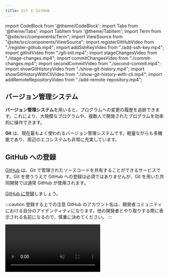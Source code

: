 ```yaml
---
title: Git と GitHub
---
```

import CodeBlock from '@theme/CodeBlock';
import Tabs from '@theme/Tabs';
import TabItem from '@theme/TabItem';
import Term from "@site/src/components/Term";
import ViewSource from "@site/src/components/ViewSource";
import registerGitHubVideo from "./register-github.mp4";
import addSshKeyVideo from "./add-ssh-key.mp4";
import gitInitVideo from "./git-init.mp4";
import stageChangesVideo from "./stage-changes.mp4";
import commitChangesVideo from "./commit-changes.mp4";
import secondCommitVideo from "./second-commit.mp4";
import showGitHistoryVideo from "./show-git-history.mp4";
import showGitHistoryWithCliVideo from "./show-git-history-with-cli.mp4";
import addRemoteRepositoryVideo from "./add-remote-repository.mp4";

## バージョン管理システム

**バージョン管理システム**を用いると、プログラムへの変更の履歴を追跡できます。これにより、大規模なプログラムや、複数人で開発されたプログラムを効率的に操作できます。

**Git** は、現在最もよく使われるバージョン管理システムです。軽量ながらも多機能であり、周辺のエコシステムも非常に充実しています。

## GitHub への登録

[GitHub](https://github.com/) は、Git で管理されたソースコードを共有することができるサービスです。Git を使ううえで GitHub への登録は必須ではありませんが、Git を用いた共同開発では通常 GitHub が使用されます。

[GitHub に登録](https://github.com/signup)しましょう。

:::caution 登録する上での注意
GitHub のアカウント名は、開発者コミュニティにおける自分のアイデンティティになります。他の開発者とやり取りする際に表示される名前になるので、慎重に決めてください。
:::

<video src={registerGitHubVideo} controls muted />

## Git の初期設定

Git では、ファイルの変更だけでなく、その変更を行ったのが誰なのかも記録します。Git に対して自分の情報を登録しておましょう。必要な情報は名前とメールアドレスです。

:::warning プライバシーの注意
自分が書いたプログラムを Git を用いて公開する場合、ここで設定した名前とメールアドレスが公開されます。
:::

名前は必ず GitHub のアカウント名と一致させるようにしてください。メールアドレスは GitHub の登録の際に設定したメールアドレスが推奨されますが、メールアドレスを公開したくない場合は、[GitHub のメール設定](https://github.com/settings/emails)から

* Keep my email address private
* Block command line pushes that expose my email

を必要に応じて有効化し、表示されているダミーのメールアドレス (スクリーンショットの例では `112743782+sample-ma9qke@users.noreply.github.com`) を Git に指定してください。

![メールアドレスを隠す](./hide-email-address.png)

次の 2 つのコマンドを実行しましょう。

```shell
$ git config --global user.name 名前
$ git config --global user.email メールアドレス
```

## 公開鍵・秘密鍵ペアの作成と GitHub への登録

GitHub にブラウザからログインする際にはメールアドレスとパスワードを用いますが、Git のコマンドを用いて GitHub を使用する場合には、公開鍵・秘密鍵のペアを使用します。

:::tip 公開鍵暗号と GitHub
公開鍵暗号では、「公開鍵」「秘密鍵」の 2 つの鍵が登場します。この 2 つの鍵は、「公開鍵で暗号化されたデータは秘密鍵を持っていないと復号できない」という特徴を持っています。

自分の PC で生成した公開鍵と秘密鍵のペアのうち、公開鍵のみをブラウザから事前に GitHub に登録しておくことで、自分の PC に保存されている秘密鍵を用いて認証できるようになります。
:::

公開鍵と秘密鍵のペアを生成するには、`ssh-keygen` コマンドを使用します。次のコマンドを実行することで、`Ed25519` というアルゴリズムの実装を用いて鍵を生成できます。

```shell
ssh-keygen -t ed25519
```

デフォルトでは公開鍵が `~/.ssh/id_ed25519.pub`、秘密鍵が `~/.ssh/id_ed25519` に格納されます。公開鍵のファイルを `cat` コマンドを用いて出力し、GitHub の [SSH 鍵の設定](https://github.com/settings/keys)から登録しましょう。

:::tip ホームディレクトリのパスを表す記号
パスの中に現れる `~` は、**ホームディレクトリ**を表します。ホームディレクトリとは、ユーザー毎に割り当てられたディレクトリで、macOS では `/Users/ユーザー名`、Ubuntu では `/home/ユーザー名` になります。デスクトップやドキュメントディレクトリも通常ユーザーディレクトリの下に配置されています。
:::

<video src={addSshKeyVideo} controls muted />

:::tip 公開鍵のフォーマット
`ssh-keygen` が生成する標準の公開鍵は、スペースを区切り文字として 3 つのパートに分かれています。鍵の種類、鍵の中身、コメントです。コメントの部分はなくても構いません。

```
ssh-ed25519 AAAAC3...P3D6i user@computer
```

:::

## Git リポジトリを作成する

Git では、**リポジトリ**と呼ばれる単位でソースコードを管理します。リポジトリはひとつのディレクトリに相当し、そのディレクトリ以下の全てのファイルが Git による追跡対象となります。

Git はコマンドラインから用いるツールですが、理解を深めるために VSCode の機能や拡張機能を併用していきます。次の拡張機能をインストールしておきましょう。

* [GitLens](https://marketplace.visualstudio.com/items?itemName=eamodio.gitlens)
* [Git Graph](https://marketplace.visualstudio.com/items?itemName=mhutchie.git-graph)

![インストールする拡張機能](./useful-extensions.png)

まずは Git で管理するためのディレクトリを作成し、VSCode で開きます。ターミナルを開き、次のコマンドを実行しましょう。

```shell
git init
```

<video src={gitInitVideo} controls autoPlay muted loop />

`git init` コマンドは、カレントディレクトリを Git の管理下に置く (カレントディレクトリを Git リポジトリにする) ためのコマンドです。

:::tip `.git` ディレクトリ
Git の管理下に置かれたディレクトリには `.git` という名前のディレクトリが生成されます。このディレクトリには過去のコミットの履歴など、Git が内部的に使用するファイルが格納されます。誤ったディレクトリで `git init` コマンドを実行してしまった場合、このディレクトリを削除しましょう。なお、ピリオドから始まるディレクトリやファイルは `ls` コマンドで見えないで注意が必要です。

```shell
$ ls
$ ls -a
.  ..  .git
$ ls .git
branches  config  description  HEAD  hooks  info  objects  refs
```

:::

## 最初のコミットを作成する

**コミット**は、リポジトリのある時点での状態です。ここでいう状態とは、リポジトリ内のすべてのディレクトリやファイルの名前、その内容、変更日時などです。Git では、コミットを作成することにより、リポジトリへの変更内容を記録します。

それでは、前項で作成したリポジトリで最初のコミットを作成してみましょう。まずはファイルを作成し、適当な内容で保存します。

コミットを作成する前に、変更を**ステージ**する必要があります。VSCode から行う場合、`Source Control` パネル内の変更したファイルの横の `+` ボタンを押します。ファイルが `Changes` セクションから `Staged Changes` に移ったら成功です。

<video src={stageChangesVideo} loop muted autoPlay controls />

コマンドラインから変更をステージする場合には、`git add` コマンドを実行します。

```shell
$ git add ステージするファイルへのパス
$ git add -A # リポジトリ内部のすべてのファイルをステージする場合
```

ステージされた変更からコミットを作成するには、**コミットメッセージ** を入力して `Commit` ボタンを押します。コミットメッセージとは、そのコミットで行われた変更を説明する簡潔なメッセージです。

<video src={commitChangesVideo} muted autoPlay loop controls />

コマンドラインで実行するには、`git commit` コマンドを使用します。

```shell
$ git commit -m "コミットメッセージ"
```

変更がコミットとして記録されました。

## 変更履歴を表示する

先ほど作成したファイルを変更し、ステージした後、もう一度コミットを作ってみましょう。

<video src={secondCommitVideo} muted autoPlay loop controls />

これにより、2 つ目のコミットが作成されました。コミットの履歴を確認するために、先ほどインストールした `Git Graph` 拡張機能を起動してみましょう。`Cmd / Ctrl + Shift + P` キーを押してコマンドパレットを開き、`Git Graph: View Git Graph (git log)` を選択します。

<video src={showGitHistoryVideo} muted autoPlay loop controls />

コマンドを用いて変更を表示するには、`git log` コマンドを使用します。コミットには一意の ID が割り当てられており、この ID を `git diff` コマンドに与えることで、コミット同士を比較することができます。下の動画の最後で実行されている `git diff @ @~` は、最新のコミットとそのひとつ前のコミットを比較するためのコマンドです。`@` が最新のコミットを、`~` が「そのひとつ前」を表します。

<video src={showGitHistoryWithCliVideo} muted autoPlay loop controls />

## 変更を GitHub に保存する

自分のコンピューター上に作成したリポジトリと同期させるため、GitHub 上にもリポジトリを作成します。GitHub 上部のメニューから `New repository` を選択してください。

![リポジトリ](new-repository.png)

必要な設定はリポジトリの名前と公開範囲です。公開するつもりがない場合は公開範囲は `Private` に設定するようにしましょう。

![リポジトリの設定](./repository-settings.png)

続いて、作成したリポジトリと自分の PC 上にあるリポジトリを紐づけます。GitHub 上に表示されている **SSH の** URL をコピーします。これが GitHub 上に作成したリポジトリを表す URL (リモートリポジトリの URL) になります。次のコマンドを実行して、このリモートリポジトリを `origin` (慣習的にリモートリポジトリが一つだけの場合はこの名前が用いられます) という名前で登録します。

```shell
git remote add origin リモートリポジトリのURL
```

追加が完了したら、次のコマンドを実行して `origin` として登録したリモートリポジトリにコミットを送信します。この操作をプッシュと呼びます。`-u` オプションを指定することで、次回から `origin` や `master` の指定を省略し、`git push` のみで実行できるようになります。このコマンドの `master` は**ブランチ**と呼ばれるソースコードの変更の分岐を表す名前で、何も指定しなければ `master` という名前になります。

```shell
git push -u origin master
```

<video src={addRemoteRepositoryVideo} muted controls />

GitHub を開いているブラウザを更新して、プログラムが反映されていることを確認したら完了です。
